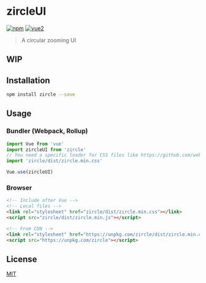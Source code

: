 # zircleUI

[![npm](https://img.shields.io/npm/v/zircle.svg)](https://www.npmjs.com/package/zircle) [![vue2](https://img.shields.io/badge/vue-2.x-brightgreen.svg)](https://vuejs.org/)

> A circular zooming UI

## WIP

## Installation

```bash
npm install zircle --save 
```

## Usage

### Bundler (Webpack, Rollup)

```js
import Vue from 'vue'
import zircleUI from 'zircle'
// You need a specific loader for CSS files like https://github.com/webpack/css-loader
import 'zircle/dist/zircle.min.css'

Vue.use(zircleUI)
```

### Browser

```html
<!-- Include after Vue -->
<!-- Local files -->
<link rel="stylesheet" href="zircle/dist/zircle.min.css"></link>
<script src="zircle/dist/zircle.min.js"></script>

<!-- From CDN -->
<link rel="stylesheet" href="https://unpkg.com/zircle/dist/zircle.min.css"></link>
<script src="https://unpkg.com/zircle"></script>
```

## License

[MIT](http://opensource.org/licenses/MIT)